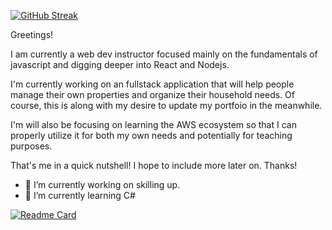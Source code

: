 [![GitHub Streak](https://github-readme-streak-stats.herokuapp.com?user=coderwine&theme=gotham&hide_border=true&date_format=M%20j%5B%2C%20Y%5D)](https://git.io/streak-stats)

Greetings!

I am currently a web dev instructor focused mainly on the fundamentals of javascript and digging deeper into React and Nodejs.

I'm currently working on an fullstack application that will help people manage their own properties and organize their household needs.  Of course, this is along with my desire to update my portfoio in the meanwhile.

I'm will also be focusing on learning the AWS ecosystem so that I can properly utilize it for both my own needs and potentially for teaching purposes.

That's me in a quick nutshell!  I hope to include more later on.  Thanks!

- 🔭 I’m currently working on skilling up.
- 🌱 I’m currently learning C#

[![Readme Card](https://github-readme-stats.vercel.app/api/pin/?username=anuraghazra&repo=github-readme-stats)](https://github.com/anuraghazra/github-readme-stats)
<!--
**coderwine/coderwine** is a ✨ _special_ ✨ repository because its `README.md` (this file) appears on your GitHub profile.

Here are some ideas to get you started:

- 🔭 I’m currently working on ...
- 🌱 I’m currently learning ...
- 👯 I’m looking to collaborate on ...
- 🤔 I’m looking for help with ...
- 💬 Ask me about ...
- 📫 How to reach me: ...
- 😄 Pronouns: ...
- ⚡ Fun fact: ...
-->
